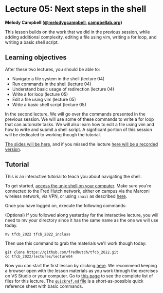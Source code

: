 # Lecture 05: Next steps in the shell

**Melody Campbell ([@melodygcampbell](https://twitter.com/melodygcampbell), [campbellab.org](http://campbellab.org))**

This lesson builds on the work that we did in the previous session, while adding additional complexity. editing a file using vim, writing a for loop, and writing a basic shell script.

## Learning objectives

After these two lectures, you should be able to:

- Navigate a file system in the shell (lecture 04)
- Run commands in the shell (lecture 04)
- Understand basic usage of redirection (lecture 04)
- Write a for loop (lecture 05)
- Edit a file using vim (lecture 05)
- Write a basic shell script (lecture 05)


In the second lecture, We will go over the commands presented in the previous session. We will use some of these commands to write a for loop that can automate tasks. We will also learn how to edit a file using vim and how to write and submit a shell script. A signficant portion of this session will be dedicated to working though the tutorial.

[The slides will be here](https://fredhutch.github.io/tfcb_2022/lectures/lecture05/slides/slides.html), and if you missed the lecture [here will be a recorded version](https://washington.zoom.us). 

## Tutorial

This is an interactive tutorial to teach you about navigating the shell.

To get started,
[access the unix shell on your computer](https://github.com/FredHutch/tfcb_2022/blob/main/lectures/lecture04/README.md#setup-accessing-a-command-line).
Make sure you're connected to the Fred Hutch network,
either on campus via the Marconi wireless network,
via VPN,
or using `snail` as described [here](https://fredhutch.github.io/tfcb_2021/software/unix_rhino#off-campus-log-in).

Once you have logged on,
execute the following commands:

(Optional) If you followed along yesterday for the interactive lecture, you will need to mv your directory since it has the same name as the one we will use today.

    mv tfcb_2022 tfcb_2022_inclass
    
Then use this command to grab the materials we'll work though today:

    git clone https://github.com/fredhutch/tfcb_2022.git
    cd tfcb_2022/lectures/lecture04

Now you can start the first lesson by clicking [here](https://fredhutch.github.io/tfcb_2022/lectures/lecture04/01-first-steps).
We recommend keeping a browser open with the lesson materials as you work through the exercises on VS Studio or your computer.
Go to [this page](https://github.com/fredhutch/tfcb_2022/tree/master/lectures/lecture04) to see the complete list of files for this lecture.
The [`quickref.md` file](https://fredhutch.github.io/tfcb_2022/lectures/lecture04/quickref) is a short-as-possible quick reference sheet with basic commands.
